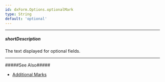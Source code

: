```yaml
---
id: dxForm.Options.optionalMark
type: String
default: 'optional'
---
```

---
##### shortDescription
The text displayed for optional fields.

---
#####See Also#####
- [Additional Marks](/Documentation/Guide/Widgets/Form/Configure_Item_Labels/Additional_Marks/)
